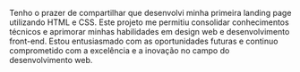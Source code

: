 Tenho o prazer de compartilhar que desenvolvi minha primeira landing page utilizando HTML e CSS. Este projeto me permitiu consolidar conhecimentos técnicos e aprimorar minhas habilidades em design web e desenvolvimento front-end. Estou entusiasmado com as oportunidades futuras e continuo comprometido com a excelência e a inovação no campo do desenvolvimento web.
